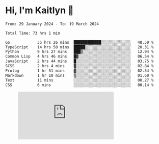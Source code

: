 # Hi, I'm Kaitlyn 👋
<!--START_SECTION:waka-->

```txt
From: 29 January 2024 - To: 19 March 2024

Total Time: 73 hrs 1 min

Go            35 hrs 26 mins  ████████████░░░░░░░░░░░░░   48.50 %
TypeScript    14 hrs 50 mins  █████░░░░░░░░░░░░░░░░░░░░   20.31 %
Python        9 hrs 27 mins   ███▒░░░░░░░░░░░░░░░░░░░░░   12.94 %
Common Lisp   4 hrs 46 mins   █▓░░░░░░░░░░░░░░░░░░░░░░░   06.54 %
JavaScript    2 hrs 44 mins   █░░░░░░░░░░░░░░░░░░░░░░░░   03.75 %
SCSS          2 hrs 4 mins    ▓░░░░░░░░░░░░░░░░░░░░░░░░   02.84 %
Prolog        1 hr 51 mins    ▓░░░░░░░░░░░░░░░░░░░░░░░░   02.54 %
Markdown      1 hr 10 mins    ▒░░░░░░░░░░░░░░░░░░░░░░░░   01.60 %
Text          11 mins         ░░░░░░░░░░░░░░░░░░░░░░░░░   00.27 %
CSS           6 mins          ░░░░░░░░░░░░░░░░░░░░░░░░░   00.14 %
```

<!--END_SECTION:waka-->

<figure><embed src="https://wakatime.com/share/@018d58bc-3d22-46c9-b2d7-4ed36fb8172d/243b5d9b-77cd-4133-89ff-dcc8f225fa18.svg"></embed></figure>
